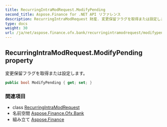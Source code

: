 ```yaml
---
title: RecurringIntraModRequest.ModifyPending
second_title: Aspose.Finance for .NET API リファレンス
description: RecurringIntraModRequest 財産. 変更保留フラグを取得または設定します
type: docs
weight: 30
url: /ja/net/aspose.finance.ofx.bank/recurringintramodrequest/modifypending/
---
```

## RecurringIntraModRequest.ModifyPending property

変更保留フラグを取得または設定します。

```csharp
public bool ModifyPending { get; set; }
```

### 関連項目

* class [RecurringIntraModRequest](../)
* 名前空間 [Aspose.Finance.Ofx.Bank](../../recurringintramodrequest/)
* 組み立て [Aspose.Finance](../../../)


